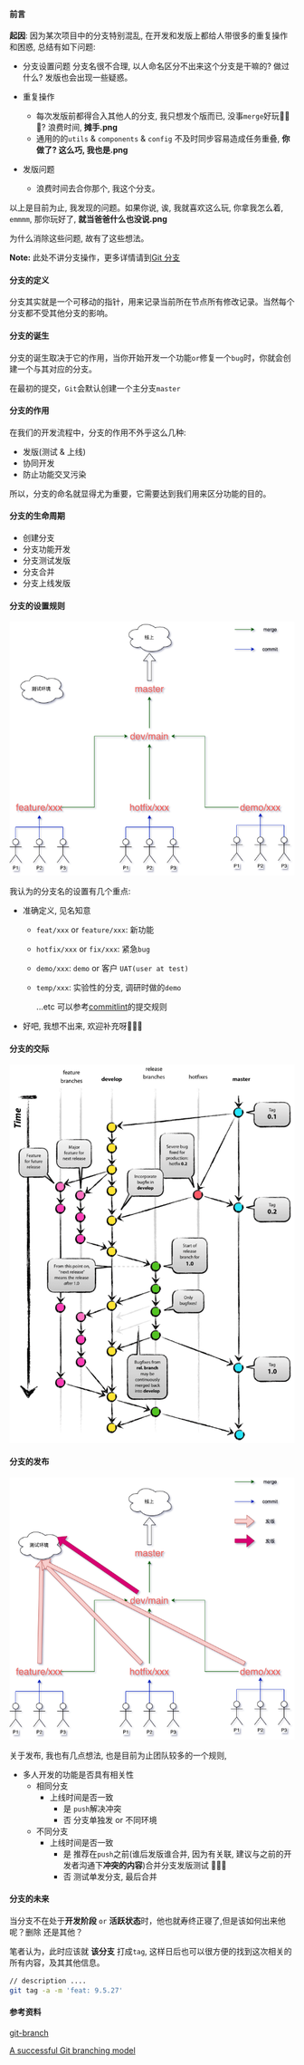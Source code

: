 #### 前言

**起因**: 因为某次项目中的分支特别混乱, 在开发和发版上都给人带很多的重复操作和困惑, 总结有如下问题:

- 分支设置问题
    分支名很不合理, 以人命名区分不出来这个分支是干嘛的? 做过什么? 发版也会出现一些疑惑。

- 重复操作
    - 每次发版前都得合入其他人的分支, 我只想发个版而已, 没事`merge`好玩🐎🐎🐎? 浪费时间, **摊手.png**
    - 通用的的`utils` & `components` & `config` 不及时同步容易造成任务重叠, **你做了? 这么巧, 我也是.png**

- 发版问题
    - 浪费时间去合你那个, 我这个分支。

以上是目前为止, 我发现的问题。如果你说, 诶, 我就喜欢这么玩, 你拿我怎么着, `emmmm`, 那你玩好了, **就当爸爸什么也没说.png**

为什么消除这些问题, 故有了这些想法。

**Note:** 此处不讲分支操作，更多详情请到[Git 分支]([https://rain120.github.io/study-notes/#/notes/git-npm/you-must-know-git-commands?id=_3-git-%e5%88%86%e6%94%af](https://rain120.github.io/study-notes/#/notes/git-npm/you-must-know-git-commands?id=_3-git-分支))

#### 分支的定义

分支其实就是一个可移动的指针，用来记录当前所在节点所有修改记录。当然每个分支都不受其他分支的影响。

#### 分支的诞生

分支的诞生取决于它的作用，当你开始开发一个功能`or`修复一个`bug`时，你就会创建一个与其对应的分支。

在最初的提交，`Git`会默认创建一个主分支`master`

#### 分支的作用

在我们的开发流程中，分支的作用不外乎这么几种:

- 发版(测试 & 上线)
- 协同开发
- 防止功能交叉污染

所以，分支的命名就显得尤为重要，它需要达到我们用来区分功能的目的。

#### 分支的生命周期

- 创建分支
- 分支功能开发
- 分支测试发版
- 分支合并
- 分支上线发版

#### 分支的设置规则

![git-branch-opinion-branch-setting.png](./images/git-branch-opinion-branch-setting.png)

我认为的分支名的设置有几个重点:

- 准确定义, 见名知意

    - `feat/xxx` or `feature/xxx`: 新功能

    - `hotfix/xxx` or `fix/xxx`: 紧急`bug`

    - `demo/xxx`: `demo` or 客户 `UAT(user at test)`

    - `temp/xxx`:  实验性的分支, 调研时做的`demo`

      ...etc 可以参考[commitlint](https://github.com/conventional-changelog/commitlint#what-is-commitlint)的提交规则

- 好吧, 我想不出来, 欢迎补充呀👋👋👋

#### 分支的交际

![git-model.png](./images/git-model.png)

#### 分支的发布

![git-branch-opinion-branch-deploy.png](./images/git-branch-opinion-branch-deploy.png)

关于发布, 我也有几点想法, 也是目前为止团队较多的一个规则,

- 多人开发的功能是否具有相关性
    - 相同分支
        - 上线时间是否一致
            - 是
            `push`解决冲突
            - 否
            分支单独发 or 不同环境
    - 不同分支
        - 上线时间是否一致
            - 是
            推荐在`push`之前(谁后发版谁合并, 因为有关联, 建议与之前的开发者沟通下**冲突的内容**)合并分支发版测试 🤝🤝🤝
            - 否
            测试单发分支, 最后合并

#### 分支的未来

当分支不在处于**开发阶段** `or` **活跃状态**时，他也就寿终正寝了,但是该如何出来他呢？删除 还是其他？

笔者认为，此时应该就 **该分支** 打成`tag`, 这样日后也可以很方便的找到这次相关的所有内容，及其其他信息。

```sh
// description ....
git tag -a -m 'feat: 9.5.27'
```

#### 参考资料

[git-branch](https://git-scm.com/docs/git-branch)

[A successful Git branching model](https://nvie.com/posts/a-successful-git-branching-model/)


